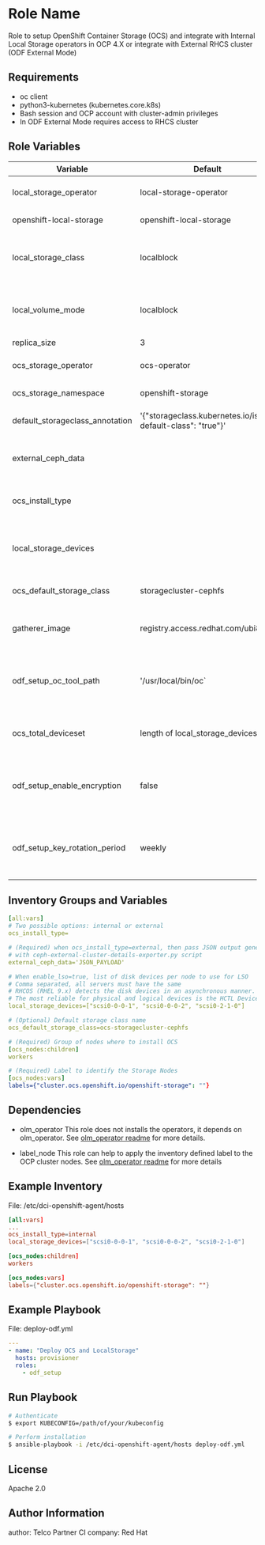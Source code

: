 Role Name
=========

Role to setup OpenShift Container Storage (OCS) and integrate with Internal Local Storage operators in OCP 4.X or integrate with External RHCS cluster (ODF External Mode)

Requirements
------------

- oc client
- python3-kubernetes (kubernetes.core.k8s)
- Bash session and OCP account with cluster-admin privileges
- In ODF External Mode requires access to RHCS cluster


Role Variables
--------------

| Variable                         | Default                       | Type         | Required    | Description                                                              |
| -------------------------------- | ----------------------------- |------------- | ----------- | -------------------------------------------------------------------------|
| local_storage_operator           | local-storage-operator        | String       | No          | LSO operator name                                                        |
| openshift-local-storage          | openshift-local-storage       | String       | No          | LSO namespace                                                            |
| local_storage_class              | localblock                    | String       | No          | Type of LSO Volume Mode, either filesystem or block                      |
| local_volume_mode                | localblock                    | String       | No          | Type of LSO Volume Mode, either filesystem or block                      |
| replica_size                     | 3                             | String       | No          | Replica size                                                             |
| ocs_storage_operator             | ocs-operator                  | String       | No          | OCS operator name                                                        |
| ocs_storage_namespace            | openshift-storage             | String       | No          | OCS namespace                                                            |
| default_storageclass_annotation  | '{"storageclass.kubernetes.io/is-default-class": "true"}'  | String       | No          | Default storageclass annotation             |
| external_ceph_data               |                               | JSON         | No          | A JSON payload generated from RHCS                                       |
| ocs_install_type                 |                               | String       | Yes         | `internal` for LSO, `external` for Ceph/RHCS                             |
| local_storage_devices            |                               | List         | Yes         | For LSO, a list of local devices that will be use as backend             |
| ocs_default_storage_class        | storagecluster-cephfs         | String       | No          | Default storage class name                                               |
| gatherer_image                   | registry.access.redhat.com/ubi8/ubi | String | No          | Image for disk-gatherer deployment                                       |
| odf_setup_oc_tool_path                   | '/usr/local/bin/oc` | String | No          | Path to the OpenShift Command Line Interface binary.
| ocs_total_deviceset              | length of local_storage_devices | Int | No          | (Optional) number of device sets for OCS |
| odf_setup_enable_encryption      | false | Boolean | No          | Whether enable disk cluster-wide encryption for ODF |
| odf_setup_key_rotation_period    | weekly | String | No          | Period of key rotation: daily, weekly, monthly, etc. |


Inventory Groups and Variables
--------------

```YAML
[all:vars]
# Two possible options: internal or external
ocs_install_type=

# (Required) when ocs_install_type=external, then pass JSON output generated from RHCS
# with ceph-external-cluster-details-exporter.py script
external_ceph_data='JSON_PAYLOAD'

# When enable_lso=true, list of disk devices per node to use for LSO
# Comma separated, all servers must have the same
# RHCOS (RHEL 9.x) detects the disk devices in an asynchronous manner.  One can no longer rely on /dev/sd* since they are not guaranteed to persist across reboots.
# The most reliable for physical and logical devices is the HCTL Device ID
local_storage_devices=["scsi0-0-0-1", "scsi0-0-0-2", "scsi0-2-1-0"]

# (Optional) Default storage class name
ocs_default_storage_class=ocs-storagecluster-cephfs

# (Required) Group of nodes where to install OCS
[ocs_nodes:children]
workers

# (Required) Label to identify the Storage Nodes
[ocs_nodes:vars]
labels={"cluster.ocs.openshift.io/openshift-storage": ""}
```

Dependencies
------------
- olm_operator
This role does not installs the operators, it depends on olm_operator.
See [olm_operator readme](https://github.com/redhatci/ansible-collections-redhatci-ocp/blob/master/common-roles/olm_operator/README.md) for more details.

- label_node
This role can help to apply the inventory defined label to the OCP cluster nodes.
See [olm_operator readme](https://github.com/redhatci/ansible-collection-redhatci-ocp/blob/master/common-roles/label_nodes/README.md) for more details

Example Inventory
----------------

File: /etc/dci-openshift-agent/hosts
```toml
[all:vars]
...
ocs_install_type=internal
local_storage_devices=["scsi0-0-0-1", "scsi0-0-0-2", "scsi0-2-1-0"]

[ocs_nodes:children]
workers

[ocs_nodes:vars]
labels={"cluster.ocs.openshift.io/openshift-storage": ""}
```

Example Playbook
----------------

File: deploy-odf.yml
```YAML
---
- name: "Deploy OCS and LocalStorage"
  hosts: provisioner
  roles:
    - odf_setup
```

Run Playbook
----------------


```bash
# Authenticate
$ export KUBECONFIG=/path/of/your/kubeconfig

# Perform installation
$ ansible-playbook -i /etc/dci-openshift-agent/hosts deploy-odf.yml
```

License
-------

Apache 2.0


Author Information
------------------
author: Telco Partner CI
company: Red Hat
